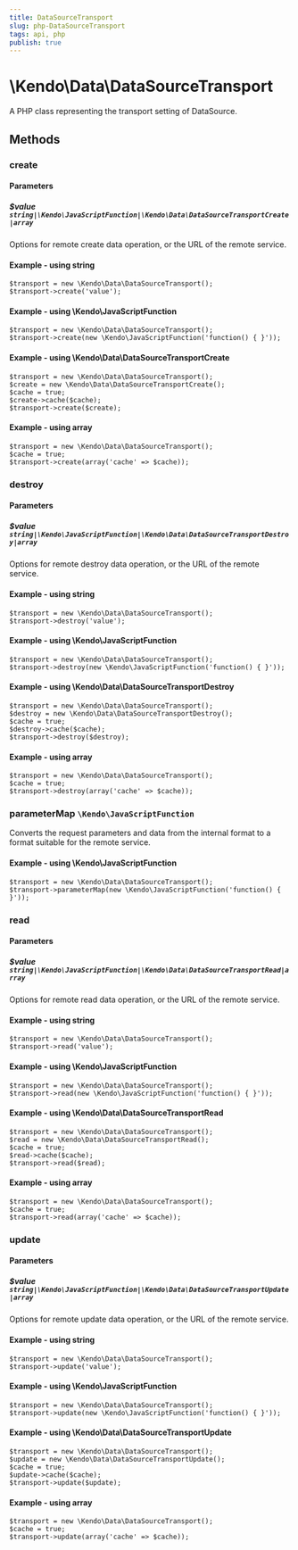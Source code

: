 ```yaml
---
title: DataSourceTransport
slug: php-DataSourceTransport
tags: api, php
publish: true
---
```


# \Kendo\Data\DataSourceTransport

A PHP class representing the transport setting of DataSource.


## Methods

### create

#### Parameters

##### $value `string|\Kendo\JavaScriptFunction|\Kendo\Data\DataSourceTransportCreate|array`

Options for remote create data operation, or the URL of the remote service.




#### Example - using string
    $transport = new \Kendo\Data\DataSourceTransport();
    $transport->create('value');

#### Example - using \Kendo\JavaScriptFunction
    $transport = new \Kendo\Data\DataSourceTransport();
    $transport->create(new \Kendo\JavaScriptFunction('function() { }'));


#### Example - using \Kendo\Data\DataSourceTransportCreate

    $transport = new \Kendo\Data\DataSourceTransport();
    $create = new \Kendo\Data\DataSourceTransportCreate();
    $cache = true;
    $create->cache($cache);
    $transport->create($create);

#### Example - using array

    $transport = new \Kendo\Data\DataSourceTransport();
    $cache = true;
    $transport->create(array('cache' => $cache));

### destroy

#### Parameters

##### $value `string|\Kendo\JavaScriptFunction|\Kendo\Data\DataSourceTransportDestroy|array`

Options for remote destroy data operation, or the URL of the remote service.




#### Example - using string
    $transport = new \Kendo\Data\DataSourceTransport();
    $transport->destroy('value');

#### Example - using \Kendo\JavaScriptFunction
    $transport = new \Kendo\Data\DataSourceTransport();
    $transport->destroy(new \Kendo\JavaScriptFunction('function() { }'));


#### Example - using \Kendo\Data\DataSourceTransportDestroy

    $transport = new \Kendo\Data\DataSourceTransport();
    $destroy = new \Kendo\Data\DataSourceTransportDestroy();
    $cache = true;
    $destroy->cache($cache);
    $transport->destroy($destroy);

#### Example - using array

    $transport = new \Kendo\Data\DataSourceTransport();
    $cache = true;
    $transport->destroy(array('cache' => $cache));

### parameterMap `\Kendo\JavaScriptFunction`

Converts the request parameters and data from the internal format to a format suitable for the remote service.


#### Example - using \Kendo\JavaScriptFunction
    $transport = new \Kendo\Data\DataSourceTransport();
    $transport->parameterMap(new \Kendo\JavaScriptFunction('function() { }'));

### read

#### Parameters

##### $value `string|\Kendo\JavaScriptFunction|\Kendo\Data\DataSourceTransportRead|array`

Options for remote read data operation, or the URL of the remote service.




#### Example - using string
    $transport = new \Kendo\Data\DataSourceTransport();
    $transport->read('value');

#### Example - using \Kendo\JavaScriptFunction
    $transport = new \Kendo\Data\DataSourceTransport();
    $transport->read(new \Kendo\JavaScriptFunction('function() { }'));


#### Example - using \Kendo\Data\DataSourceTransportRead

    $transport = new \Kendo\Data\DataSourceTransport();
    $read = new \Kendo\Data\DataSourceTransportRead();
    $cache = true;
    $read->cache($cache);
    $transport->read($read);

#### Example - using array

    $transport = new \Kendo\Data\DataSourceTransport();
    $cache = true;
    $transport->read(array('cache' => $cache));

### update

#### Parameters

##### $value `string|\Kendo\JavaScriptFunction|\Kendo\Data\DataSourceTransportUpdate|array`

Options for remote update data operation, or the URL of the remote service.




#### Example - using string
    $transport = new \Kendo\Data\DataSourceTransport();
    $transport->update('value');

#### Example - using \Kendo\JavaScriptFunction
    $transport = new \Kendo\Data\DataSourceTransport();
    $transport->update(new \Kendo\JavaScriptFunction('function() { }'));


#### Example - using \Kendo\Data\DataSourceTransportUpdate

    $transport = new \Kendo\Data\DataSourceTransport();
    $update = new \Kendo\Data\DataSourceTransportUpdate();
    $cache = true;
    $update->cache($cache);
    $transport->update($update);

#### Example - using array

    $transport = new \Kendo\Data\DataSourceTransport();
    $cache = true;
    $transport->update(array('cache' => $cache));

